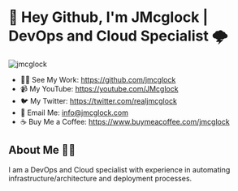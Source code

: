 # 🚀 Hey Github, I'm JMcglock | DevOps and Cloud Specialist 🌩

<p align="left"> <img src="https://komarev.com/ghpvc/?username=jmcglock&label=Profile%20views&color=0e75b6&style=flat" alt="jmcglock" /> </p>

- 👨‍💻 See My Work: https://github.com/jmcglock
- 📹 My YouTube: https://youtube.com/JMcglock
- 🐦 My Twitter: https://twitter.com/realjmcglock
- 📧 Email Me: info@jmcglock.com
- ☕ Buy Me a Coffee: https://www.buymeacoffee.com/jmcglock

## About Me 🙋‍♂️
I am a DevOps and Cloud specialist with experience in automating infrastructure/architecture and deployment processes.
